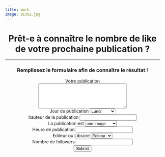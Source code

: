 ```yaml
---
title: work
image: pic02.jpg
---
```


<header>
    <div class="container" id="maincontent" tabindex="-1">
		<div class="row">
			<div class="col-lg-6 ">
				<h1 class="name">Prêt-e à connaître le nombre de like </br>de votre prochaine publication ?</h1>
				<hr class="star-light">
				<h3> Remplissez le formulaire afin de connaître le résultat !</h3>
			</div>
			<div class="col-lg-5 col-lg-offset-1" id="formulaire">
				<form action="/result" method="POST">
					<div class="form-group">
						<label for="publication">Votre publication</label><br>
						<textarea id="publication" name="publication"rows="5" cols="33"></textarea>	
					</div>
					<div class="form-group">
						<label for="code_jour_semaine">Jour de publication </label>
						<select class="custom-select" id="code_jour_semaine" name="code_jour_semaine">
						<option value="1">Lundi</option>
						<option value="2">Mardi</option>
						<option value="3">Mercredi</option>
						<option value="4">Jeudi</option>
						<option value="5">Vendredi</option>
						<option value="6">Samedi</option>
						<option value="7">Dimanche</option>
						</select>
					</div>
					<div class="form-group">
						<label for="publication_height">hauteur de la publication </label>
						<input type="text" id="publication_height" name="publication_height">
					</div>
					<div class="form-group">
						<label for="publication_is">La publication est </label>
						<select class="custom-select id="publication_is" name="publication_is">
						<option value="0">une image</option>
						<option value="1">une vidéo</option>
						<option value="2">un diaporama</option>
						</select>
					</div>
					<div class="form-group">
						<label for="tranche_horaire">Heure de publication </label>
						<input type="text"  id="tranche_horaire" name="tranche_horaire" > 
					</div>
					<div class="form-group">
						<label for="edi_lib">Editeur ou Libraire</label>
						<select class="custom-select" id="edi_lib" name="edi_lib">
						<option value="0">Editeur</option>
						<option value="1">Librairie</option>
						</select>
					</div>
					<div class="form-group">
						<label for="page_nb_followers_log">Nombre de followers</label>
						<input type="text" id="page_nb_followers_log" name="page_nb_followers_log">
					</div>
					<input class="btn btn-primary" type="submit" value="Submit">
					<br><br>
				</form>
			</div>
		</div>
	</div>
</header>